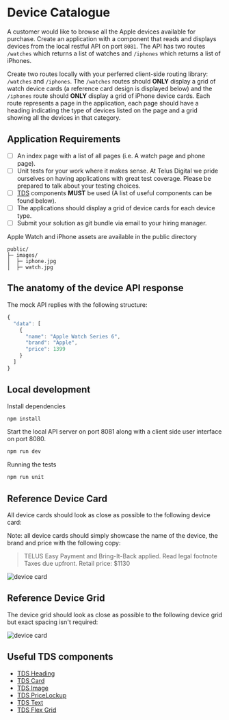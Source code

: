 # Device Catalogue

A customer would like to browse all the Apple devices available for purchase. Create an application with a component that reads and displays devices from the local restful API on port `8081`.
The API has two routes `/watches` which returns a list of watches and `/iphones` which returns a list of iPhones.

Create two routes locally with your perferred client-side routing library: `/watches` and `/iphones`. The `/watches` routes should **ONLY** display a grid of watch device cards (a reference card design is displayed below) and the `/iphones` route should **ONLY** display a grid of iPhone device cards.
Each route represents a page in the application, each page should have a heading indicating the type of devices listed on the page and a grid showing all the devices in that category.

## Application Requirements

- [ ] An index page with a list of all pages (i.e. A watch page and phone page).
- [ ] Unit tests for your work where it makes sense. At Telus Digital we pride ourselves on having applications with great test coverage. Please be prepared to talk about your testing choices.
- [ ] [TDS](https://tds.telus.com/components/index.html) components **MUST** be used (A list of useful components can be found below).
- [ ] The applications should display a grid of device cards for each device type.
- [ ] Submit your solution as git bundle via email to your hiring manager.

Apple Watch and iPhone assets are available in the public directory

```
public/
├─ images/
│  ├─ iphone.jpg
│  ├─ watch.jpg

```

## The anatomy of the device API response

The mock API replies with the following structure:

```javascript
{
  "data": [
    {
      "name": "Apple Watch Series 6",
      "brand": "Apple",
      "price": 1399
    }
  ]
}
```

## Local development

Install dependencies

```sh
npm install
```

Start the local API server on port 8081 along with a client side user interface on port 8080.

```sh
npm run dev
```

Running the tests

```sh
npm run unit
```

## Reference Device Card

All device cards should look as close as possible to the following device card:

Note: all device cards should simply showcase the name of the device, the brand and price with the following copy:

> TELUS Easy Payment and Bring-It-Back applied. Read legal footnote Taxes due upfront.
> Retail price: $1130

![device card](https://github.com/telus/device-catalogue/blob/master/public/images/device-card.png)

## Reference Device Grid

The device grid should look as close as possible to the following device grid but exact spacing isn't required:

![device card](https://github.com/telus/device-catalogue/blob/master/public/images/device-grid.png)

## Useful TDS components

- [TDS Heading](https://tds.telus.com/components/index.html#/Typography?id=heading)
- [TDS Card](https://tds.telus.com/components/index.html#/Content?id=card)
- [TDS Image](https://tds.telus.com/components/index.html#/Content?id=image)
- [TDS PriceLockup](https://tds.telus.com/components/index.html#/Typography?id=pricelockup)
- [TDS Text](https://tds.telus.com/components/index.html#/Typography?id=text)
- [TDS Flex Grid](https://tds.telus.com/components/index.html#/Layout?id=flexgrid)
